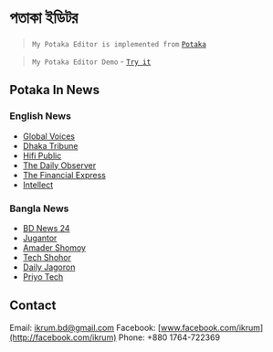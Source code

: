 # পতাকা ইডিটর 
> ```My Potaka Editor is implemented from``` [```Potaka```](https://www.potaka.io/)

> ```My Potaka Editor Demo``` - [```Try it```](https://anisurrahmanju.github.io/Potaka-Editor/)

## Potaka In News
### English News
  * [Global Voices](https://globalvoices.org/2016/08/30/theres-finally-a-programming-language-in-bengali-script-thanks-to-potaka/)
  * [Dhaka Tribune](http://www.dhakatribune.com/feature/tech/2016/08/20/bangla-programming-language-potaka-launched/)
  * [Hifi Public](http://hifipublic.com/2016/08/22/potaka-first-bangla-programming-language/)
  * [The Daily Observer](http://www.observerbd.com/details.php?id=30803)
  * [The Financial Express](http://www.thefinancialexpress-bd.com/2016/08/31/44160/POTAKA,-Bangla-programming-language-launched)
  * [Intellect](http://www.intellect.com.bd/details/515/potaka-the-first-bangla-programming-language)

### Bangla News
  * [BD News 24](http://bangla.bdnews24.com/tech/article1203516.bdnews)
  * [Jugantor](http://www.jugantor.com/online/it-world/2016/08/22/22889/বাংলায়-প্রোগ্রামিং-ভাষা-‘পতাকা’)
  * [Amader Shomoy](http://www.dainikamadershomoy.com/todays-paper/features/technology-time/32993/প্রোগ্রামিং-লিখি-বাংলা-ভাষায়)
  * [Tech Shohor](http://techshohor.com/news/66417)
  * [Daily Jagoron](http://dailyjagoran.com/scitech/bangla-programming-language-launched/)
  * [Priyo Tech](http://tech.priyo.com/news/2016/8/21/32938-%E0%A6%AC%E0%A6%BE%E0%A6%82%E0%A6%B2%E0%A6%BE-%E0%A6%AD%E0%A6%BE%E0%A6%B7%E0%A6%BE%E0%A7%9F-%E0%A6%AA%E0%A7%8D%E0%A6%B0%E0%A7%8B%E0%A6%97%E0%A7%8D%E0%A6%B0%E0%A6%BE%E0%A6%AE%E0%A6%BF%E0%A6%82-%E0%A6%95%E0%A6%B0%E0%A6%BE-%E0%A6%AF%E0%A6%BE%E0%A6%AC%E0%A7%87-%E0%A6%AA%E0%A6%A4%E0%A6%BE%E0%A6%95%E0%A6%BE%E0%A7%9F)

## Contact
Email: [ikrum.bd@gmail.com](#)
Facebook: [www.facebook.com/ikrum](http://facebook.com/ikrum)
Phone: +880 1764-722369
